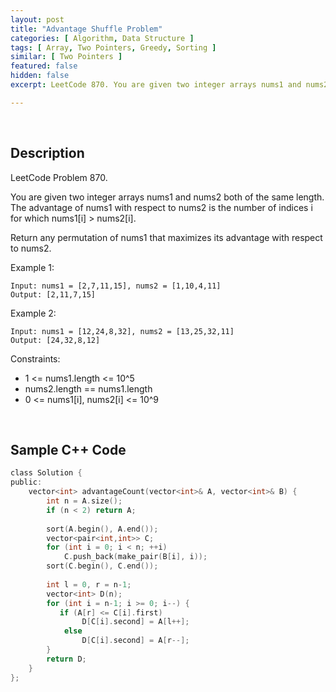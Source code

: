 ```yaml
---
layout: post
title: "Advantage Shuffle Problem"
categories: [ Algorithm, Data Structure ]
tags: [ Array, Two Pointers, Greedy, Sorting ]
similar: [ Two Pointers ]
featured: false
hidden: false
excerpt: LeetCode 870. You are given two integer arrays nums1 and nums2 both of the same length. The advantage of nums1 with respect to nums2 is the number of indices i for which nums1[i] > nums2[i].

---
```


<br />

## Description

LeetCode Problem 870.

You are given two integer arrays nums1 and nums2 both of the same length. The advantage of nums1 with respect to nums2 is the number of indices i for which nums1[i] > nums2[i].

Return any permutation of nums1 that maximizes its advantage with respect to nums2.

Example 1:
```
Input: nums1 = [2,7,11,15], nums2 = [1,10,4,11]
Output: [2,11,7,15]
```

Example 2:
```
Input: nums1 = [12,24,8,32], nums2 = [13,25,32,11]
Output: [24,32,8,12]
```

Constraints:
* 1 <= nums1.length <= 10^5
* nums2.length == nums1.length
* 0 <= nums1[i], nums2[i] <= 10^9

<br />

## Sample C++ Code


```c
class Solution {
public:
    vector<int> advantageCount(vector<int>& A, vector<int>& B) {
        int n = A.size();
        if (n < 2) return A;
    
        sort(A.begin(), A.end());
        vector<pair<int,int>> C;
        for (int i = 0; i < n; ++i)
            C.push_back(make_pair(B[i], i));    
        sort(C.begin(), C.end());
       
        int l = 0, r = n-1;
        vector<int> D(n); 
        for (int i = n-1; i >= 0; i--) {
           if (A[r] <= C[i].first)
                D[C[i].second] = A[l++];
            else
                D[C[i].second] = A[r--];       
        }   
        return D;
    }
};
```


